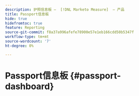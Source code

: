 ```yaml
---
description: 护照信息板 —  [!DNL Marketo Measure]  — 产品
title: Passport信息板
hide: true
hidefromtoc: true
feature: Reporting
source-git-commit: f8a37a996afefe78900e57e1eb166cdd50b5347f
workflow-type: tm+mt
source-wordcount: '7'
ht-degree: 0%

---
```


# Passport信息板 {#passport-dashboard}
